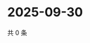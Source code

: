 # 2025-09-30

共 0 条

<!-- BEGIN ZHIHUQUESTIONS -->
<!-- 最后更新时间 Tue Sep 30 2025 17:12:32 GMT+0800 (China Standard Time) -->

<!-- END ZHIHUQUESTIONS -->
